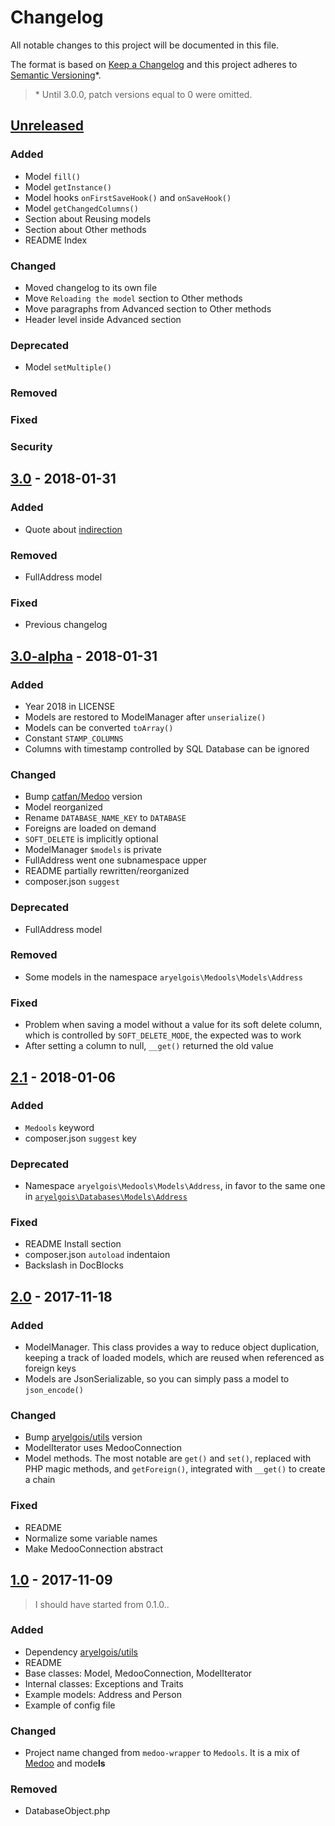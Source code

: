 # Changelog

All notable changes to this project will be documented in this file.

The format is based on [Keep a Changelog](http://keepachangelog.com/en/1.0.0/)
and this project adheres to [Semantic Versioning](http://semver.org/spec/v2.0.0.html)\*.

> \* Until 3.0.0, patch versions equal to 0 were omitted.


## [Unreleased]

### Added
- Model `fill()`
- Model `getInstance()`
- Model hooks `onFirstSaveHook()` and `onSaveHook()`
- Model `getChangedColumns()`
- Section about Reusing models
- Section about Other methods
- README Index

### Changed
- Moved changelog to its own file
- Move `Reloading the model` section to Other methods
- Move paragraphs from Advanced section to Other methods
- Header level inside Advanced section

### Deprecated
- Model `setMultiple()`

### Removed

### Fixed

### Security


## [3.0] - 2018-01-31

### Added
- Quote about [indirection]

### Removed
- FullAddress model

### Fixed
- Previous changelog


## [3.0-alpha] - 2018-01-31

### Added
- Year 2018 in LICENSE
- Models are restored to ModelManager after `unserialize()`
- Models can be converted `toArray()`
- Constant `STAMP_COLUMNS`
- Columns with timestamp controlled by SQL Database can be ignored

### Changed
- Bump [catfan/Medoo] version
- Model reorganized
- Rename `DATABASE_NAME_KEY` to `DATABASE`
- Foreigns are loaded on demand
- `SOFT_DELETE` is implicitly optional
- ModelManager `$models` is private
- FullAddress went one subnamespace upper
- README partially rewritten/reorganized
- composer.json `suggest`

### Deprecated
- FullAddress model

### Removed
- Some models in the namespace `aryelgois\Medools\Models\Address`

### Fixed
- Problem when saving a model without a value for its soft delete column, which
  is controlled by `SOFT_DELETE_MODE`, the expected was to work
- After setting a column to null, `__get()` returned the old value


## [2.1] - 2018-01-06

### Added
- `Medools` keyword
- composer.json `suggest` key

### Deprecated
- Namespace `aryelgois\Medools\Models\Address`, in favor to the same one in
  [`aryelgois\Databases\Models\Address`][aryelgois/databases]

### Fixed
- README Install section
- composer.json `autoload` indentaion
- Backslash in DocBlocks


## [2.0] - 2017-11-18

### Added
- ModelManager. This class provides a way to reduce object duplication, keeping
  a track of loaded models, which are reused when referenced as foreign keys
- Models are JsonSerializable, so you can simply pass a model to `json_encode()`

### Changed
- Bump [aryelgois/utils] version
- ModelIterator uses MedooConnection
- Model methods. The most notable are `get()` and `set()`, replaced with PHP
  magic methods, and `getForeign()`, integrated with `__get()` to create a chain

### Fixed
- README
- Normalize some variable names
- Make MedooConnection abstract


## [1.0] - 2017-11-09

> I should have started from 0.1.0..

### Added
- Dependency [aryelgois/utils]
- README
- Base classes: Model, MedooConnection, ModelIterator
- Internal classes: Exceptions and Traits
- Example models: Address and Person
- Example of config file

### Changed
- Project name changed from `medoo-wrapper` to `Medools`. It is a mix of
  [Medoo][catfan/Medoo] and mode**ls**

### Removed
- DatabaseObject.php


[Unreleased]: https://github.com/aryelgois/Medools/compare/v3.0...v3.x
[3.0]: https://github.com/aryelgois/Medools/compare/v3.0-alpha...v3.0
[3.0-alpha]: https://github.com/aryelgois/Medools/compare/v2.1...v3.0-alpha
[2.1]: https://github.com/aryelgois/Medools/compare/v2.0...v2.1
[2.0]: https://github.com/aryelgois/Medools/compare/v1.0...v2.0
[1.0]: https://github.com/aryelgois/Medools/compare/2816a9e56507e333744aaedb2e7898bd423e4211...v1.0

[aryelgois/databases]: https://github.com/aryelgois/databases
[aryelgois/utils]: https://github.com/aryelgois/utils
[catfan/Medoo]: https://github.com/catfan/Medoo

[indirection]: https://en.wikipedia.org/wiki/Indirection
